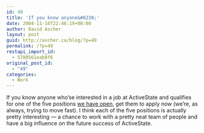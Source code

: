 ```yaml
---
id: 49
title: 'If you know anyone&#8230;'
date: 2004-11-16T22:46:19+00:00
author: David Ascher
layout: post
guid: http://ascher.ca/blog/?p=49
permalink: /?p=49
restapi_import_id:
  - 5780561eab8f6
original_post_id:
  - "49"
categories:
  - Work
---
```

If you know anyone who&#8217;se interested in a job at ActiveState and qualifies for one of the five positions [we have open](http://www.activestate.com/Company/Careers), get them to apply now (we&#8217;re, as always, trying to move fast). I think each of the five positions is actually pretty interesting &#8212; a chance to work with a pretty neat team of people and have a big influence on the future success of ActiveState.